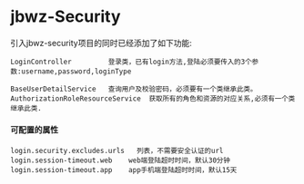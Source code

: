 # jbwz-Security
引入jbwz-security项目的同时已经添加了如下功能:

```text
LoginController         登录类，已有login方法,登陆必须要传入的3个参数:username,password,loginType

BaseUserDetailService   查询用户及校验密码，必须要有一个类继承此类。
AuthorizationRoleResourceService  获取所有的角色和资源的对应关系,必须有一个类继承此类.
```
#### 可配置的属性
```
login.security.excludes.urls   列表，不需要安全认证的url
login.session-timeout.web    web端登陆超时时间，默认30分钟    
login.session-timeout.app    app手机端登陆超时时间，默认15天    
```

